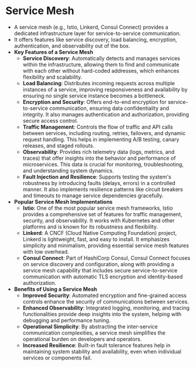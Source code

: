 # Service Mesh

- A service mesh (e.g., Istio, Linkerd, Consul Connect) provides a dedicated infrastructure layer for service-to-service communication.
- It offers features like service discovery, load balancing, encryption, authentication, and observability out of the box.
- **Key Features of a Service Mesh**
  - **Service Discovery**: Automatically detects and manages services within the infrastructure, allowing them to find and communicate with each other without hard-coded addresses, which enhances flexibility and scalability.
  - **Load Balancing**: Distributes incoming requests across multiple instances of a service, improving responsiveness and availability by ensuring no single service instance becomes a bottleneck.
  - **Encryption and Security**: Offers end-to-end encryption for service-to-service communication, ensuring data confidentiality and integrity. It also manages authentication and authorization, providing secure access control.
  - **Traffic Management**: Controls the flow of traffic and API calls between services, including routing, retries, failovers, and dynamic request handling. This helps in implementing A/B testing, canary releases, and staged rollouts.
  - **Observability**: Provides rich telemetry data (logs, metrics, and traces) that offer insights into the behavior and performance of microservices. This data is crucial for monitoring, troubleshooting, and understanding system dynamics.
  - **Fault Injection and Resilience**: Supports testing the system's robustness by introducing faults (delays, errors) in a controlled manner. It also implements resilience patterns like circuit breakers and timeouts to manage service dependencies gracefully.
- **Popular Service Mesh Implementations**
  - **Istio**: One of the most popular service mesh frameworks, Istio provides a comprehensive set of features for traffic management, security, and observability. It works with Kubernetes and other platforms and is known for its robustness and flexibility.
  - **Linkerd**: A CNCF (Cloud Native Computing Foundation) project, Linkerd is lightweight, fast, and easy to install. It emphasizes simplicity and minimalism, providing essential service mesh features with low overhead.
  - **Consul Connect**: Part of HashiCorp Consul, Consul Connect focuses on service discovery and configuration, along with providing a service mesh capability that includes secure service-to-service communication with automatic TLS encryption and identity-based authorization.
- **Benefits of Using a Service Mesh**
  - **Improved Security**: Automated encryption and fine-grained access controls enhance the security of communications between services.
  - **Enhanced Observability**: Integrated logging, monitoring, and tracing functionalities provide deep insights into the system, helping with debugging and performance tuning.
  - **Operational Simplicity**: By abstracting the inter-service communication complexities, a service mesh simplifies the operational burden on developers and operators.
  - **Increased Resilience**: Built-in fault tolerance features help in maintaining system stability and availability, even when individual services or components fail.
